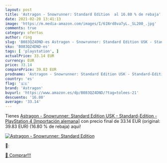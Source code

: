 ```yaml
---
layout: post
title: 'Astragon - Snowrunner: Standard Edition  al 16.80 % de rebaja'
date: 2021-02-20 13:41:13
image: 'https://m.media-amazon.com/images/I/61Nrd8va7yL._SL200_.jpg'
comments: true
category: ofertas
author: ring
slug: 'B083QZ4DND-es Astragon - Snowrunner: Standard Edition USK - Standard-...'
sku: 'B083QZ4DND-es'
tags: [ 'playstation', ]
actualPrice: 33.14 EUR
currency: EUR
price: 33.14
comparePrice: 39.83 EUR
prodname: 'Astragon - Snowrunner: Standard Edition USK - Standard-Edition - PlayStation 4 [Importación alemana]'
country: 'es'
flag: '🇪🇸'
brand: 'Astragon'
buyurl: 'https://www.amazon.es/dp/B083QZ4DND/?tag=tolees-21'
descuento: '16.80'
average: '33.14'
---
```


Tienes [Astragon - Snowrunner: Standard Edition USK - Standard-Edition - PlayStation 4 [Importación alemana]](https://www.amazon.es/dp/B083QZ4DND/?tag=tolees-21) con precio final de  33.14 EUR (original: 39.83 EUR) (16.80 %  de rebaja) aqui!

[![Astragon - Snowrunner: Standard Edition ](https://m.media-amazon.com/images/I/61Nrd8va7yL._SL200_.jpg)](https://www.amazon.es/dp/B083QZ4DND/?tag=tolees-21)

🔎:


[🛒 Comprar!!!](https://www.amazon.es/dp/B083QZ4DND/?tag=tolees-21)
